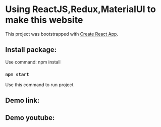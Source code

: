 # Using ReactJS,Redux,MaterialUI to make this website



This project was bootstrapped with [Create React App](https://github.com/facebook/create-react-app).

## Install package:
Use command: npm install

### `npm start`
Use this command to run project
## Demo link:

## Demo youtube:





